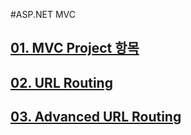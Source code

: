 #ASP.NET MVC

## [01. MVC Project 항목](https://github.com/DevStarSJ/Study/tree/master/Blog/MVC/01.MVC.Project.md)  
## [02. URL Routing](https://github.com/DevStarSJ/Study/tree/master/Blog/MVC/02.Route.md)  
## [03. Advanced URL Routing](https://github.com/DevStarSJ/Study/tree/master/Blog/MVC/03.Route.adv.md) 

